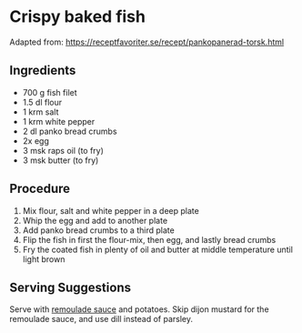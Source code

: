 # Crispy baked fish
Adapted from: https://receptfavoriter.se/recept/pankopanerad-torsk.html
## Ingredients
- 700 g fish filet
- 1.5 dl flour
- 1 krm salt
- 1 krm white pepper
- 2 dl panko bread crumbs
- 2x egg
- 3 msk raps oil (to fry)
- 3 msk butter (to fry)
## Procedure
1. Mix flour, salt and white pepper in a deep plate
2. Whip the egg and add to another plate
3. Add panko bread crumbs to a third plate
4. Flip the fish in first the flour-mix, then egg, and lastly bread crumbs
5. Fry the coated fish in plenty of oil and butter at middle temperature until light brown
## Serving Suggestions
Serve with [remoulade sauce](https://github.com/henningonsbring/Recipes/blob/main/remoulade_sauce.md) and potatoes. Skip dijon mustard for the remoulade sauce, and use dill instead of parsley.

